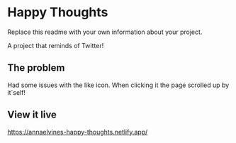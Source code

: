 # Happy Thoughts

Replace this readme with your own information about your project.

A project that reminds of Twitter!

## The problem

Had some issues with the like icon. When clicking it the page scrolled up by it´self!

## View it live

https://annaelvines-happy-thoughts.netlify.app/
